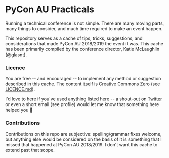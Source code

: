 # PyCon AU Practicals

Running a technical conference is not simple. There are many moving parts, many things to consider, and much time required to make an event happen. 

This repository serves as a cache of tips, tricks, suggestions, and considerations that made PyCon AU 2018/2019 the event it was. This cache has been primarily compiled by the conference director, Katie McLaughlin (@glasnt). 

### Licence

You are free -- and encouraged -- to implement any method or suggestion described in this cache. The content itself is Creative Commons Zero (see [LICENCE.md](LICENCE.md)). 

I'd love to here if you've used anything listed here -- a shout-out on [Twitter](https://twitter.com/glasnt) or even a short email (see profile) would let me know that something here helped you 💜

### Contributions

Contributions on this repo are subjective: spelling/grammar fixes welcome, but anything else would be considered on the basis of it is something that I missed that happened at PyCon AU 2018/2019. I don't want this cache to extend past that scope. 
